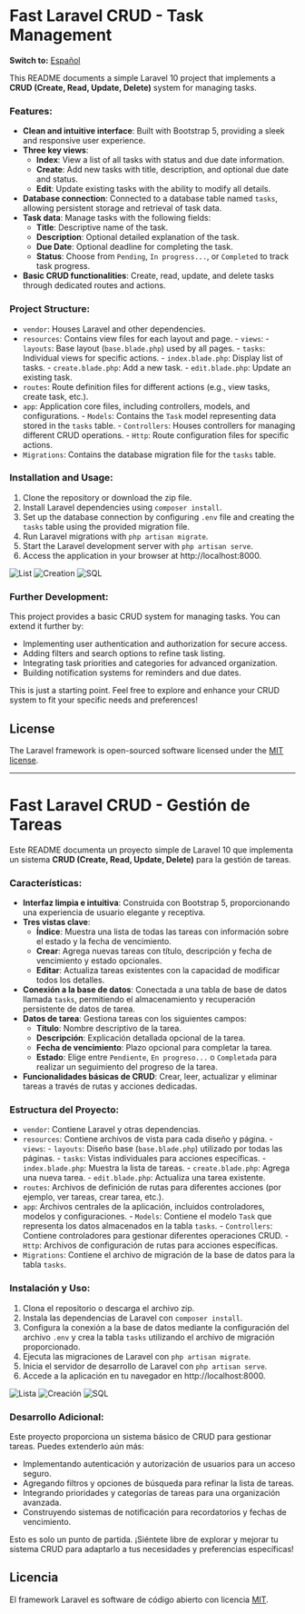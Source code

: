 # Fast Laravel CRUD - Task Management
**Switch to:**
[Español](#fast-laravel-crud---gestión-de-tareas)

This README documents a simple Laravel 10 project that implements a **CRUD (Create, Read, Update, Delete)** system for managing tasks.

### Features:

* **Clean and intuitive interface**: Built with Bootstrap 5, providing a sleek and responsive user experience.
* **Three key views**:
    * **Index**: View a list of all tasks with status and due date information.
    * **Create**: Add new tasks with title, description, and optional due date and status.
    * **Edit**: Update existing tasks with the ability to modify all details.
* **Database connection**: Connected to a database table named `tasks`, allowing persistent storage and retrieval of task data.
* **Task data**: Manage tasks with the following fields:
    * **Title**: Descriptive name of the task.
    * **Description**: Optional detailed explanation of the task.
    * **Due Date**: Optional deadline for completing the task.
    * **Status**: Choose from `Pending`, `In progress...`, or `Completed` to track task progress.
* **Basic CRUD functionalities**: Create, read, update, and delete tasks through dedicated routes and actions.

### Project Structure:

- `vendor`: Houses Laravel and other dependencies.
- `resources`: Contains view files for each layout and page.
        - `views`:
            - `layouts`: Base layout (`base.blade.php`) used by all pages.
            - `tasks`: Individual views for specific actions.
                - `index.blade.php`: Display list of tasks.
                - `create.blade.php`: Add a new task.
                - `edit.blade.php`: Update an existing task.
- `routes`: Route definition files for different actions (e.g., view tasks, create task, etc.).
- `app`: Application core files, including controllers, models, and configurations.
        - `Models`: Contains the `Task` model representing data stored in the `tasks` table.
        - `Controllers`: Houses controllers for managing different CRUD operations.
        - `Http`: Route configuration files for specific actions.
- `Migrations`: Contains the database migration file for the `tasks` table.

### Installation and Usage:

1. Clone the repository or download the zip file.
2. Install Laravel dependencies using `composer install`.
3. Set up the database connection by configuring `.env` file and creating the `tasks` table using the provided migration file.
4. Run Laravel migrations with `php artisan migrate`.
5. Start the Laravel development server with `php artisan serve`.
6. Access the application in your browser at http://localhost:8000.

![List](./imgrd/fast_laravel_crud.png?width=70)
![Creation](./imgrd/fast_laravel_crud2.png?width=70)
![SQL](./imgrd/fast_laravel_crud3.png?width=70)

### Further Development:

This project provides a basic CRUD system for managing tasks. You can extend it further by:

* Implementing user authentication and authorization for secure access.
* Adding filters and search options to refine task listing.
* Integrating task priorities and categories for advanced organization.
* Building notification systems for reminders and due dates.

This is just a starting point. Feel free to explore and enhance your CRUD system to fit your specific needs and preferences!

## License

The Laravel framework is open-sourced software licensed under the [MIT license](https://opensource.org/licenses/MIT).

---

# Fast Laravel CRUD - Gestión de Tareas

Este README documenta un proyecto simple de Laravel 10 que implementa un sistema **CRUD (Create, Read, Update, Delete)** para la gestión de tareas.

### Características:

* **Interfaz limpia e intuitiva**: Construida con Bootstrap 5, proporcionando una experiencia de usuario elegante y receptiva.
* **Tres vistas clave**:
    * **Índice**: Muestra una lista de todas las tareas con información sobre el estado y la fecha de vencimiento.
    * **Crear**: Agrega nuevas tareas con título, descripción y fecha de vencimiento y estado opcionales.
    * **Editar**: Actualiza tareas existentes con la capacidad de modificar todos los detalles.
* **Conexión a la base de datos**: Conectada a una tabla de base de datos llamada `tasks`, permitiendo el almacenamiento y recuperación persistente de datos de tarea.
* **Datos de tarea**: Gestiona tareas con los siguientes campos:
    * **Título**: Nombre descriptivo de la tarea.
    * **Descripción**: Explicación detallada opcional de la tarea.
    * **Fecha de vencimiento**: Plazo opcional para completar la tarea.
    * **Estado**: Elige entre `Pendiente`, `En progreso...` o `Completada` para realizar un seguimiento del progreso de la tarea.
* **Funcionalidades básicas de CRUD**: Crear, leer, actualizar y eliminar tareas a través de rutas y acciones dedicadas.

### Estructura del Proyecto:

- `vendor`: Contiene Laravel y otras dependencias.
- `resources`: Contiene archivos de vista para cada diseño y página.
        - `views`:
            - `layouts`: Diseño base (`base.blade.php`) utilizado por todas las páginas.
            - `tasks`: Vistas individuales para acciones específicas.
                - `index.blade.php`: Muestra la lista de tareas.
                - `create.blade.php`: Agrega una nueva tarea.
                - `edit.blade.php`: Actualiza una tarea existente.
- `routes`: Archivos de definición de rutas para diferentes acciones (por ejemplo, ver tareas, crear tarea, etc.).
- `app`: Archivos centrales de la aplicación, incluidos controladores, modelos y configuraciones.
        - `Models`: Contiene el modelo `Task` que representa los datos almacenados en la tabla `tasks`.
        - `Controllers`: Contiene controladores para gestionar diferentes operaciones CRUD.
        - `Http`: Archivos de configuración de rutas para acciones específicas.
- `Migrations`: Contiene el archivo de migración de la base de datos para la tabla `tasks`.

### Instalación y Uso:

1. Clona el repositorio o descarga el archivo zip.
2. Instala las dependencias de Laravel con `composer install`.
3. Configura la conexión a la base de datos mediante la configuración del archivo `.env` y crea la tabla `tasks` utilizando el archivo de migración proporcionado.
4. Ejecuta las migraciones de Laravel con `php artisan migrate`.
5. Inicia el servidor de desarrollo de Laravel con `php artisan serve`.
6. Accede a la aplicación en tu navegador en http://localhost:8000.

![Lista](./imgrd/fast_laravel_crud.png?width=70)
![Creación](./imgrd/fast_laravel_crud2.png?width=70)
![SQL](./imgrd/fast_laravel_crud3.png?width=70)

### Desarrollo Adicional:

Este proyecto proporciona un sistema básico de CRUD para gestionar tareas. Puedes extenderlo aún más:

* Implementando autenticación y autorización de usuarios para un acceso seguro.
* Agregando filtros y opciones de búsqueda para refinar la lista de tareas.
* Integrando prioridades y categorías de tareas para una organización avanzada.
* Construyendo sistemas de notificación para recordatorios y fechas de vencimiento.

Esto es solo un punto de partida. ¡Siéntete libre de explorar y mejorar tu sistema CRUD para adaptarlo a tus necesidades y preferencias específicas!

## Licencia

El framework Laravel es software de código abierto con licencia [MIT](https://opensource.org/licenses/MIT).
